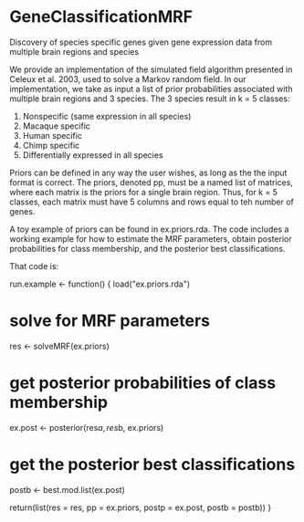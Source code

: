 # GeneClassificationMRF
Discovery of species specific genes given gene expression data from multiple brain regions and species

We provide an implementation of the simulated field algorithm presented in Celeux et al. 2003, used to solve a Markov random field. In our implementation, we take as input a list of prior probabilities associated with multiple brain regions and 3 species. The 3 species result in k = 5 classes:

1. Nonspecific (same expression in all species)
2. Macaque specific
3. Human specific
4. Chimp specific
5. Differentially expressed in all species

Priors can be defined in any way the user wishes, as long as the the input format is correct. The priors, denoted pp, must be a named list of matrices, where each matrix is the priors for a single brain region. Thus, for k = 5 classes, each matrix must have 5 columns and rows equal to teh number of genes.

A toy example of priors can be found in ex.priors.rda. The code includes a working example for how to estimate the MRF parameters, obtain posterior probabilities for class membership, and the posterior best classifications.

That code is:

run.example <- function() {
  load("ex.priors.rda")
  
  # solve for MRF parameters
  res <- solveMRF(ex.priors)
  
  # get posterior probabilities of class membership
  ex.post <- posterior(res$a, res$b, ex.priors)
  
  # get the posterior best classifications
  postb <- best.mod.list(ex.post)
  
  return(list(res = res, pp = ex.priors, postp = ex.post, postb = postb))
}
